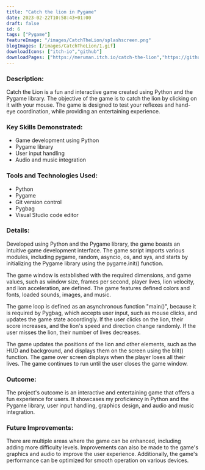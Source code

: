 ```yaml
---
title: "Catch the lion in Pygame"
date: 2023-02-22T10:58:43+01:00
draft: false
id: 6
tags: ["Pygame"]
featureImage: "/images/CatchTheLion/splashscreen.png"
blogImages: [/images/CatchTheLion/1.gif]
downloadIcons: ["itch-io","github"]
downloadPages: ["https://meruman.itch.io/catch-the-lion","https://github.com/Meruman/Pygame-game-dev/tree/main/3.-catch_the_Lion"]
---
```


### **Description:** 

Catch the Lion is a fun and interactive game created using Python and the Pygame library. The objective of the game is to catch the lion by clicking on it with your mouse. The game is designed to test your reflexes and hand-eye coordination, while providing an entertaining experience.

### **Key Skills Demonstrated:**

-   Game development using Python
-   Pygame library
-   User input handling
-   Audio and music integration
       
### **Tools and Technologies Used:**

-   Python
-   Pygame
-   Git version control
-   Pygbag
-   Visual Studio code editor


### **Details:**

Developed using Python and the Pygame library, the game boasts an intuitive game development interface. The game script imports various modules, including pygame, random, asyncio, os, and sys, and starts by initializing the Pygame library using the pygame.init() function.

The game window is established with the required dimensions, and game values, such as window size, frames per second, player lives, lion velocity, and lion acceleration, are defined. The game features defined colors and fonts, loaded sounds, images, and music.

The game loop is defined as an asynchronous function "main()", because it is required by Pygbag, which accepts user input, such as mouse clicks, and updates the game state accordingly. If the user clicks on the lion, their score increases, and the lion's speed and direction change randomly. If the user misses the lion, their number of lives decreases.

The game updates the positions of the lion and other elements, such as the HUD and background, and displays them on the screen using the blit() function. The game over screen displays when the player loses all their lives. The game continues to run until the user closes the game window.

### **Outcome:**

The project's outcome is an interactive and entertaining game that offers a fun experience for users. It showcases my proficiency in Python and the Pygame library, user input handling, graphics design, and audio and music integration.

### **Future Improvements:**

There are multiple areas where the game can be enhanced, including adding more difficulty levels. Improvements can also be made to the game's graphics and audio to improve the user experience. Additionally, the game's performance can be optimized for smooth operation on various devices.